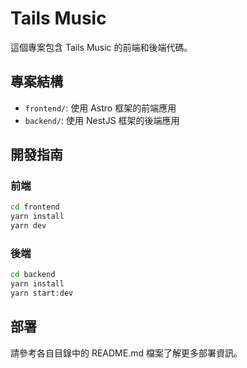 # Tails Music

這個專案包含 Tails Music 的前端和後端代碼。

## 專案結構

- `frontend/`: 使用 Astro 框架的前端應用
- `backend/`: 使用 NestJS 框架的後端應用

## 開發指南

### 前端

```bash
cd frontend
yarn install
yarn dev
```

### 後端

```bash
cd backend
yarn install
yarn start:dev
```

## 部署

請參考各自目錄中的 README.md 檔案了解更多部署資訊。 